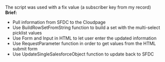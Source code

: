 The script was used with a fix value (a subscriber key from my record)<br>
**Brief:**<br>
- Pull information from SFDC to the Cloudpage
- Use BuildRowSetFromString function to build a set with the multi-select picklist values
- Use Form and Input in HTML to let user enter the updated information
- Use RequestParameter function in order to get values from the HTML submit form
- Use UpdateSingleSalesforceObject function to update back to SFDC